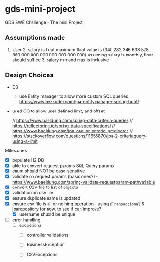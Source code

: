 # gds-mini-project
GDS SWE Challenge - The mini Project


## Assumptions made
1. User
   2. salary is float
   maximum float value is (340 282 346 638 528 860 000 000 000 000 000 000 000)
    assuming  salary is monthly, float should suffice
    3. salary min and max is inclusive

## Design Choices
- DB
  - use Entity manager to allow more custom  SQL queries
    https://www.bezkoder.com/jpa-entitymanager-spring-boot/
- used CQ to allow user defined limit, and offset 

  // https://www.baeldung.com/spring-data-criteria-queries
  // https://reflectoring.io/spring-data-specifications/
  //  https://www.baeldung.com/jpa-and-or-criteria-predicates
  // https://stackoverflow.com/questions/11655870/jpa-2-criteriaquery-using-a-limit

Milestones
- [x] populate H2 DB
- [x] able to convert request params SQL Query params
- [x] enum should NOT be case-sensitive
- [x] validate on request params (basic ones?) - https://www.baeldung.com/spring-validate-requestparam-pathvariable
- [X] convert CSV file to list of objects
- [X] validation on csv file
- [X] ensure duplicate name is updated
- [X] ensure csv file is all or nothing operation  - using `@Transactional` & jparepository for now. to see if can improve?
    - [x] username shuold be unique
- [ ] error handling
  - [ ] excpetions
    - [ ] controller validations
    - [ ] BusinessException
    - [ ] CSVExceptions
 
